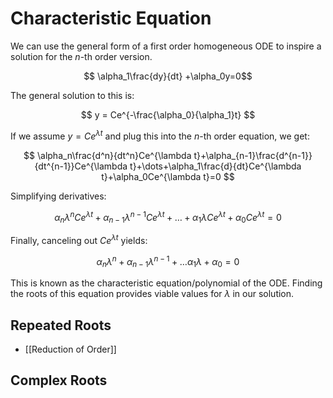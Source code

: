 # Characteristic Equation

We can use the general form of a first order homogeneous ODE to inspire a solution for the $n$-th order version.

$$
\alpha_1\frac{dy}{dt}
+\alpha_0y=0$$

The general solution to this is:

$$
y = Ce^{-\frac{\alpha_0}{\alpha_1}t}
$$

If we assume $y=Ce^{\lambda t}$ and plug this into the $n$-th order equation, we get:

$$
\alpha_n\frac{d^n}{dt^n}Ce^{\lambda t}+\alpha_{n-1}\frac{d^{n-1}}{dt^{n-1}}Ce^{\lambda t}+\dots+\alpha_1\frac{d}{dt}Ce^{\lambda t}+\alpha_0Ce^{\lambda t}=0
$$

Simplifying derivatives:

$$
\alpha_n\lambda^nCe^{\lambda t}+\alpha_{n-1}\lambda^{n-1}Ce^{\lambda t}+\dots+\alpha_1\lambda Ce^{\lambda t}+\alpha_0Ce^{\lambda t}=0
$$

Finally, canceling out $Ce^{\lambda t}$ yields:

$$
\alpha_n\lambda^n+\alpha_{n-1}\lambda^{n-1}+\dots\alpha_1\lambda+\alpha_0=0
$$

This is known as the characteristic equation/polynomial of the ODE. Finding the roots of this equation provides viable values for $\lambda$ in our solution. 

## Repeated Roots

- [[Reduction of Order]]

## Complex Roots

